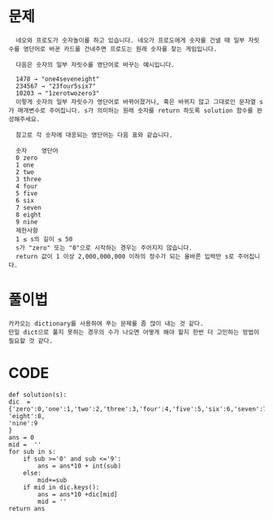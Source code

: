 # 문제 

      네오와 프로도가 숫자놀이를 하고 있습니다. 네오가 프로도에게 숫자를 건넬 때 일부 자릿수를 영단어로 바꾼 카드를 건네주면 프로도는 원래 숫자를 찾는 게임입니다.

      다음은 숫자의 일부 자릿수를 영단어로 바꾸는 예시입니다.

      1478 → "one4seveneight"
      234567 → "23four5six7"
      10203 → "1zerotwozero3"
      이렇게 숫자의 일부 자릿수가 영단어로 바뀌어졌거나, 혹은 바뀌지 않고 그대로인 문자열 s가 매개변수로 주어집니다. s가 의미하는 원래 숫자를 return 하도록 solution 함수를 완성해주세요.

      참고로 각 숫자에 대응되는 영단어는 다음 표와 같습니다.

      숫자	영단어
      0	zero
      1	one
      2	two
      3	three
      4	four
      5	five
      6	six
      7	seven
      8	eight
      9	nine
      제한사항
      1 ≤ s의 길이 ≤ 50
      s가 "zero" 또는 "0"으로 시작하는 경우는 주어지지 않습니다.
      return 값이 1 이상 2,000,000,000 이하의 정수가 되는 올바른 입력만 s로 주어집니다.


# 풀이법

    카카오는 dictionary를 사용하여 푸는 문제를 좀 많이 내는 것 같다.
    만일 dict으로 풀지 못하는 경우의 수가 나오면 어떻게 해야 할지 한번 더 고민하는 방법이 필요할 것 같다.


# CODE

    def solution(s):
    dic  = {'zero':0,'one':1,'two':2,'three':3,'four':4,'five':5,'six':6,'seven':7,
    'eight':8,
    'nine':9
    }
    ans = 0
    mid =  ''
    for sub in s:
        if sub >='0' and sub <='9':
            ans = ans*10 + int(sub)
        else:
            mid+=sub
        if mid in dic.keys():
            ans = ans*10 +dic[mid]
            mid = ''    
    return ans
